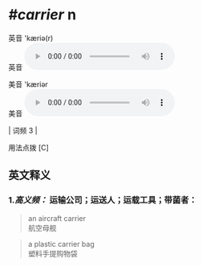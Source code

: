 # ***\#carrier*** n
英音 'kæriə(r)  
英音
<audio src="./media/carrier-B.aac" controls="controls"></audio>

美音 'kæriər  
美音
<audio src="./media/carrier.aac" controls="controls"></audio>



| 词频 3 |  

用法点拨  [C]

英文释义
---
### 1.*高义频：* **运输公司；运送人；运载工具；带菌者：**  

 > an aircraft carrier  
 > 航空母舰    

 > a plastic carrier bag   
 > 塑料手提购物袋    


